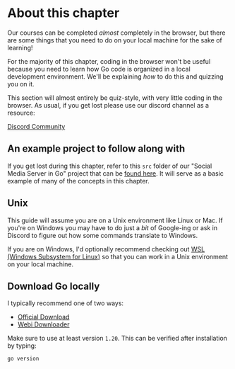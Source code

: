# About this chapter

Our courses can be completed _almost_ completely in the browser, but there are some things that you need to do on your local machine for the sake of learning!

For the majority of this chapter, coding in the browser won't be useful because you need to learn how Go code is organized in a local development environment. We'll be explaining _how_ to do this and quizzing you on it.

This section will almost entirely be quiz-style, with very little coding in the browser. As usual, if you get lost please use our discord channel as a resource:

[Discord Community](https://boot.dev/community)

## An example project to follow along with

If you get lost during this chapter, refer to this `src` folder of our "Social Media Server in Go" project that can be [found here](https://github.com/bootdotdev/projects/tree/main/projects/social-media-backend-golang/10-posts_endpoints/src). It will serve as a basic example of many of the concepts in this chapter.

## Unix

This guide will assume you are on a Unix environment like Linux or Mac. If you're on Windows you may have to do just a _bit_ of Google-ing or ask in Discord to figure out how some commands translate to Windows.

If you are on Windows, I'd optionally recommend checking out [WSL (Windows Subsystem for Linux)](https://docs.microsoft.com/en-us/windows/wsl/install) so that you can work in a Unix environment on your local machine.

## Download Go locally

I typically recommend one of two ways:

- [Official Download](https://golang.org/doc/install)
- [Webi Downloader](https://webinstall.dev/golang/)

Make sure to use at least version `1.20`. This can be verified after installation by typing:

```bash
go version
```
